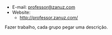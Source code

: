 * E-mail: professor@zanuz.com
* Website:
    * http://professor.zanuz.com/

Fazer trabalho, cada grupo pegar uma descrição.
